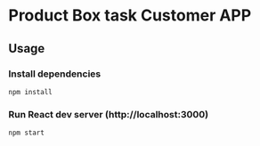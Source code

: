 # Product Box task Customer APP
 
## Usage

### Install dependencies

```
npm install
```

### Run React dev server (http://localhost:3000)

```
npm start
```
```
 
```
